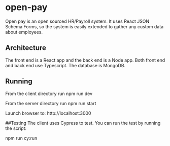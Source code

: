 # open-pay

Open pay is an open sourced HR/Payroll system. It uses React JSON Schema Forms, so the system is easily extended to gather any custom data about employees.

## Architecture
The front end is a React app and the back end is a Node app. Both front end and back end use Typescript. The database is MongoDB. 

## Running
From the client directory run 
npm run dev

From the server directory run
npm run start

Launch browser to:
http://localhost:3000

##Testing
The client uses Cypress to test. You can run the test by running the script:

npm run cy:run
